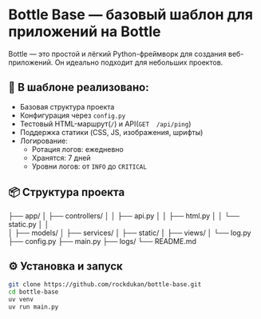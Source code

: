 # Bottle Base — базовый шаблон для приложений на Bottle
Bottle — это простой и лёгкий Python-фреймворк для создания веб-приложений.
Он идеально подходит для небольших проектов.

## 🔧 В шаблоне реализовано:
- Базовая структура проекта
- Конфигурация через `config.py`
- Тестовый HTML-маршрут(`/`) и API(`GET  /api/ping`)
- Поддержка статики (CSS, JS, изображения, шрифты)
- Логирование:
    - Ротация логов: ежедневно
    - Хранятся: 7 дней
    - Уровни логов: от `INFO` до `CRITICAL`

## 📦 Структура проекта
├── app/
│   ├── controllers/
│   │   ├── api.py
│   │   ├── html.py
│   │   └── static.py
│   │   
│   ├── models/
│   ├── services/
│   ├── static/
│   ├── views/
│   └── log.py
├── config.py
├── main.py
├── logs/
└── README.md

## ⚙️ Установка и запуск
```bash
git clone https://github.com/rockdukan/bottle-base.git
cd bottle-base
uv venv
uv run main.py
```
